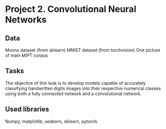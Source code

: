 # Project 2. Convolutional Neural Networks

## Data
Moons dataset (from sklearn)
MNIST dataset (from torchvision)
One picture of main MIPT corpus

## Tasks
The objective of this task is to develop models capable of accurately classifying handwritten digits images into their respective numerical classes using both a fully connected network and a convolutional network.

## Used libraries
Numpy, matplotlib, seaborn, sklearn, pytorch.
